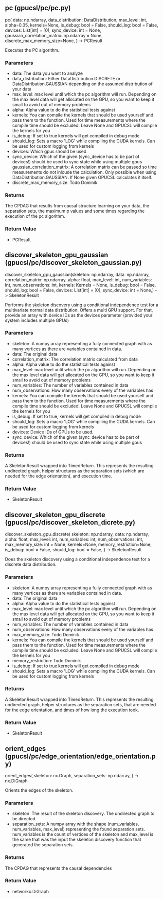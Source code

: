 ## pc (gpucsl/pc/pc.py)

pc(
    data: np.ndarray,
    data_distribution: DataDistribution,
    max_level: int,
    alpha=0.05,
    kernels=None,
    is_debug: bool = False,
    should_log: bool = False,
    devices: List[int] = [0],
    sync_device: int = None,
    gaussian_correlation_matrix: np.ndarray = None,
    discrete_max_memory_size=None,
) -> PCResult

Executes the PC algorithm.

### Parameters
- data: The data you want to analyze  
- data_distribution: Either DataDistribution.DISCRETE or DataDistribution.GAUSSIAN depending on the assumed distribution of your data  
- max_level: max level until which the pc algorithm will run. Depending on the max level data will get allocated on the GPU, so you want to keep it small to avoid out of memory problems  
- alpha: Alpha value to do the statistical tests against
- kernels: You can compile the kernels that should be used yourself and pass them to the function. Used for time measurements where the compile time should be excluded. Leave None and GPUCSL will compile the kernels for you   
- is_debug: If set to true kernels will get compiled in debug mode
- should_log: Sets a macro 'LOG' while compiling the CUDA kernels. Can be used for custom logging from kernels  
- devices: Which gpus should be used.  
- sync_device: Which of the given (sync_device has to be part of devices!) should be used to sync state while using multiple gpus
  gaussian_correlation_matrix: A correlation matrix can be passed so time measurements do not inlcude the calculation. Only possible when using DataDistribution.GAUSSIAN. If None given GPUCSL calculates it itself.  
- discrete_max_memory_size: Todo Dominik

### Returns

The CPDAG that results from causal structure learning on your data, the separation sets, the maximum p values and some times regarding the execution of the pc algorithm.

### Return Value
- PCResult

## discover_skeleton_gpu_gaussian (gpucsl/pc/discover_skeleton_gaussian.py)
discover_skeleton_gpu_gaussian(skeleton: np.ndarray,
data: np.ndarray,
correlation_matrix: np.ndarray,
alpha: float,
max_level: int,
num_variables: int,
num_observations: int,
kernels: Kernels = None,
is_debug: bool = False,
should_log: bool = False,
devices: List[int] = [0],
sync_device: int = None,) -> SkeletonResult

Performs the skeleton discovery using a conditional independence test for a multivariate normal data distribution. Offers a multi GPU support. For that, provide an array with device IDs as the devices parameter (provided your system includes multiple GPUs)

### Parameters
- skeleton: A numpy array representing a fully connected graph with as many vertices as there are variables contained in data.
- data: The original data
- correlation_matrix: The correlation matrix calculated from data
- alpha: Alpha value to do the statistical tests against
- max_level: max level until which the pc algorithm will run. Depending on the max level data will get allocated on the GPU, so you want to keep it small to avoid out of memory problems  
- num_variables: The number of variables contained in data
- num_observations: How many observations every of the variables has
- kernels:  You can compile the kernels that should be used yourself and pass them to the function. Used for time measurements where the compile time should be excluded. Leave None and GPUCSL will compile the kernels for you   
- is_debug: If set to true, kernels will get compiled in debug mode
- should_log: Sets a macro 'LOG' while compiling the CUDA kernels. Can be used for custom logging from kernels  
- devices: Device IDs of GPUs to be used.  
- sync_device: Which of the given (sync_device has to be part of devices!) should be used to sync state while using multiple gpus


### Returns
A SkeletonResult wrapped into TimedReturn. This represents the resulting undirected graph, helper structures as the separation sets (which are needed for the edge orientation), and execution time.

### Return Value
- SkeletonResult

## discover_skeleton_gpu_discrete (gpucsl/pc/discover_skeleton_dicrete.py)

discover_skeleton_gpu_discrete(
    skeleton: np.ndarray,
    data: np.ndarray,
    alpha: float,
    max_level: int,
    num_variables: int,
    num_observations: int,
    max_memory_size: int = None,
    kernels=None,
    memory_restriction=None,
    is_debug: bool = False,
    should_log: bool = False,
) -> SkeletonResult

Does the skeleton discovery using a conditional independence test for a discrete data distribution.

### Parameters
- skeleton: A numpy array representing a fully connected graph with as many vertices as there are variables contained in data.
- data: The original data
- alpha: Alpha value to do the statistical tests against
- max_level: max level until which the pc algorithm will run. Depending on the max level data will get allocated on the GPU, so you want to keep it small to avoid out of memory problems  
- num_variables: The number of variables contained in data
- num_observations: How many observations every of the variables has
- max_memory_size: Todo Dominik
- kernels:  You can compile the kernels that should be used yourself and pass them to the function. Used for time measurements where the compile time should be   excluded. Leave None and GPUCSL will compile the kernels for you   
- memory_restriction: Todo Dominik
- is_debug: If set to true kernels will get compiled in debug mode
- should_log: Sets a macro 'LOG' while compiling the CUDA kernels. Can be used for custom logging from kernels  


### Returns
A SkeletonResult wrapped into TimedReturn. This represents the resulting undirected graph, helper structures as the separation sets, that are needed for the edge orientation, and times of how long the execution took.

### Return Value
- SkeletonResult

## orient_edges (gpucsl/pc/edge_orientation/edge_orientation.py)

orient_edges(
    skeleton: nx.Graph,
    separation_sets: np.ndarray,
) -> nx.DiGraph

Orients the edges of the skeleton.


### Parameters
- skeleton: The result of the skeleton discovery. The undirected graph to be directed.
- separation_sets: A numpy array with the shape (num_variables, num_variables, max_level) representing the found separation sets. num_variables is the count of    vertices of the skeleton and max_level is the same that was the input the skeleton discovery function that generated the separation sets.

### Returns
The CPDAG that represents the causal dependencies

### Return Value
- networkx.DiGraph